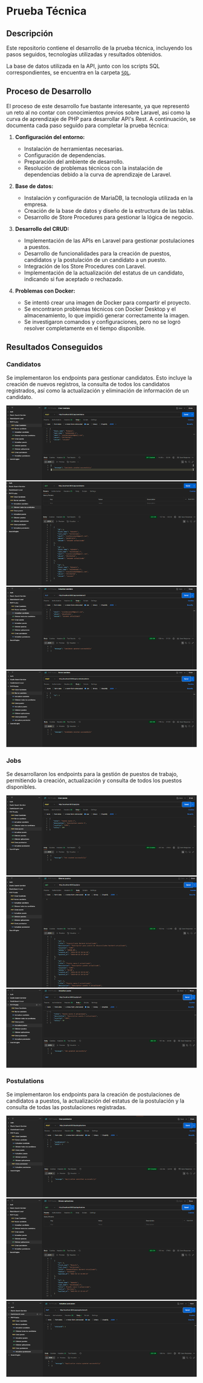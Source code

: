 # Prueba Técnica

## Descripción

Este repositorio contiene el desarrollo de la prueba técnica, incluyendo los pasos seguidos, tecnologías utilizadas y resultados obtenidos.

La base de datos utilizada en la API, junto con los scripts SQL correspondientes, se encuentra en la carpeta [`SQL`](./SQL).

## Proceso de Desarrollo

El proceso de este desarrollo fue bastante interesante, ya que representó un reto al no contar con conocimientos previos sobre Laravel, asi como la curva de aprendizaje de PHP para desarrollar API's Rest.
A continuación, se documenta cada paso seguido para completar la prueba técnica:

1. **Configuración del entorno:**
   - Instalación de herramientas necesarias.
   - Configuración de dependencias.
   - Preparación del ambiente de desarrollo.
   - Resolución de problemas técnicos con la instalación de dependencias debido a la curva de aprendizaje de Laravel.

2. **Base de datos:**
   - Instalación y configuración de MariaDB, la tecnología utilizada en la empresa.
   - Creación de la base de datos y diseño de la estructura de las tablas.
   - Desarrollo de Store Procedures para gestionar la lógica de negocio.

3. **Desarrollo del CRUD:**
   - Implementación de las APIs en Laravel para gestionar postulaciones a puestos.
   - Desarrollo de funcionalidades para la creación de puestos, candidatos y la postulación de un candidato a un puesto.
   - Integración de los Store Procedures con Laravel.
   - Implementación de la actualización del estatus de un candidato, indicando si fue aceptado o rechazado.

4. **Problemas con Docker:**
   - Se intentó crear una imagen de Docker para compartir el proyecto.
   - Se encontraron problemas técnicos con Docker Desktop y el almacenamiento, lo que impidió generar correctamente la imagen.
   - Se investigaron comandos y configuraciones, pero no se logró resolver completamente en el tiempo disponible.

## Resultados Conseguidos

### Candidatos
Se implementaron los endpoints para gestionar candidatos. Esto incluye la creación de nuevos registros, la consulta de todos los candidatos registrados, así como la actualización y eliminación de información de un candidato.

![Crear Candidato](./Screenshots/CreateCandidate.png)
![Obtener Candidatos](./Screenshots/GetCandidates.png)
![Actualizar Candidato](./Screenshots/UpdateCandidate.png)
![Eliminar Candidato](./Screenshots/DeleteCandidate.png)

### Jobs
Se desarrollaron los endpoints para la gestión de puestos de trabajo, permitiendo la creación, actualización y consulta de todos los puestos disponibles.

![Crear Puesto](./Screenshots/CreateJob.png)
![Obtener Puestos](./Screenshots/GetJobs.png)
![Actualizar Puesto](./Screenshots/UpdateJob.png)

### Postulations
Se implementaron los endpoints para la creación de postulaciones de candidatos a puestos, la actualización del estatus de la postulación y la consulta de todas las postulaciones registradas.

![Crear Postulación](./Screenshots/CreatePostulation.png)
![Obtener Postulaciones](./Screenshots/GetApplications.png)
![Actualizar Estatus de Postulación](./Screenshots/UpdateStatusPostulation.png)




